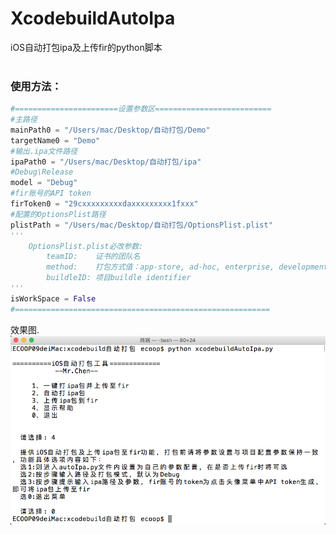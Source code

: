 # XcodebuildAutoIpa
iOS自动打包ipa及上传fir的python脚本
<br>
<br>
### 使用方法：
```Python
#=======================设置参数区==========================
#主路径
mainPath0 = "/Users/mac/Desktop/自动打包/Demo"
targetName0 = "Demo"
#输出.ipa文件路径
ipaPath0 = "/Users/mac/Desktop/自动打包/ipa"
#Debug\Release
model = "Debug"
#fir账号的API token
firToken0 = "29cxxxxxxxxxdaxxxxxxxxx1fxxx"
#配置的OptionsPlist路径
plistPath = "/Users/mac/Desktop/自动打包/OptionsPlist.plist"
'''
    OptionsPlist.plist必改参数:
        teamID:    证书的团队名
        method:    打包方式值：app-store, ad-hoc, enterprise, development
        buildleID: 项目buildle identifier
'''
isWorkSpace = False
#=========================================================
```

效果图.<br>
![](https://github.com/CMlinksuccess/XcodebuildAutoIpa/blob/master/xcodebuild%E8%87%AA%E5%8A%A8%E6%89%93%E5%8C%85/raw/image1.png)

